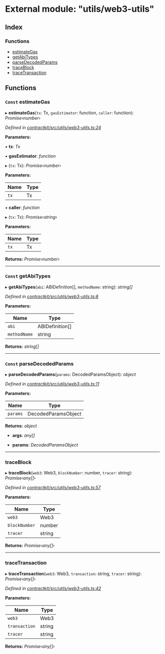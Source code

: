 # External module: "utils/web3-utils"

## Index

### Functions

* [estimateGas](_utils_web3_utils_.md#const-estimategas)
* [getAbiTypes](_utils_web3_utils_.md#const-getabitypes)
* [parseDecodedParams](_utils_web3_utils_.md#const-parsedecodedparams)
* [traceBlock](_utils_web3_utils_.md#traceblock)
* [traceTransaction](_utils_web3_utils_.md#tracetransaction)

## Functions

### `Const` estimateGas

▸ **estimateGas**(`tx`: Tx, `gasEstimator`: function, `caller`: function): *Promise‹number›*

*Defined in [contractkit/src/utils/web3-utils.ts:24](https://github.com/celo-org/celo-monorepo/blob/master/packages/contractkit/src/utils/web3-utils.ts#L24)*

**Parameters:**

▪ **tx**: *Tx*

▪ **gasEstimator**: *function*

▸ (`tx`: Tx): *Promise‹number›*

**Parameters:**

Name | Type |
------ | ------ |
`tx` | Tx |

▪ **caller**: *function*

▸ (`tx`: Tx): *Promise‹string›*

**Parameters:**

Name | Type |
------ | ------ |
`tx` | Tx |

**Returns:** *Promise‹number›*

___

### `Const` getAbiTypes

▸ **getAbiTypes**(`abi`: ABIDefinition[], `methodName`: string): *string[]*

*Defined in [contractkit/src/utils/web3-utils.ts:8](https://github.com/celo-org/celo-monorepo/blob/master/packages/contractkit/src/utils/web3-utils.ts#L8)*

**Parameters:**

Name | Type |
------ | ------ |
`abi` | ABIDefinition[] |
`methodName` | string |

**Returns:** *string[]*

___

### `Const` parseDecodedParams

▸ **parseDecodedParams**(`params`: DecodedParamsObject): *object*

*Defined in [contractkit/src/utils/web3-utils.ts:11](https://github.com/celo-org/celo-monorepo/blob/master/packages/contractkit/src/utils/web3-utils.ts#L11)*

**Parameters:**

Name | Type |
------ | ------ |
`params` | DecodedParamsObject |

**Returns:** *object*

* **args**: *any[]*

* **params**: *DecodedParamsObject*

___

###  traceBlock

▸ **traceBlock**(`web3`: Web3, `blockNumber`: number, `tracer`: string): *Promise‹any[]›*

*Defined in [contractkit/src/utils/web3-utils.ts:57](https://github.com/celo-org/celo-monorepo/blob/master/packages/contractkit/src/utils/web3-utils.ts#L57)*

**Parameters:**

Name | Type |
------ | ------ |
`web3` | Web3 |
`blockNumber` | number |
`tracer` | string |

**Returns:** *Promise‹any[]›*

___

###  traceTransaction

▸ **traceTransaction**(`web3`: Web3, `transaction`: string, `tracer`: string): *Promise‹any[]›*

*Defined in [contractkit/src/utils/web3-utils.ts:42](https://github.com/celo-org/celo-monorepo/blob/master/packages/contractkit/src/utils/web3-utils.ts#L42)*

**Parameters:**

Name | Type |
------ | ------ |
`web3` | Web3 |
`transaction` | string |
`tracer` | string |

**Returns:** *Promise‹any[]›*
